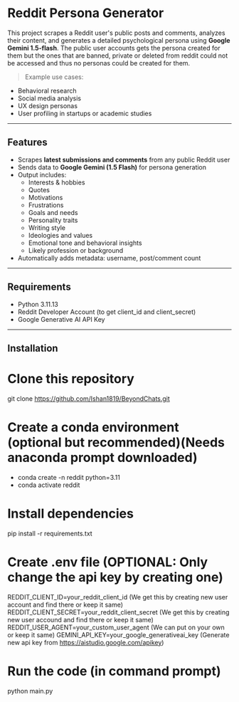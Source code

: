 # Reddit Persona Generator

This project scrapes a Reddit user's public posts and comments, analyzes their content, and generates a detailed psychological persona using **Google Gemini 1.5-flash**. The public user accounts gets the persona created for them but the ones that are banned, private or deleted from reddit could not be accessed and thus no personas could be created for them.

> Example use cases:
 - Behavioral research
 - Social media analysis
 - UX design personas
 - User profiling in startups or academic studies

---

## Features

- Scrapes **latest submissions and comments** from any public Reddit user
- Sends data to **Google Gemini (1.5 Flash)** for persona generation
- Output includes:
  - Interests & hobbies  
  - Quotes
  - Motivations
  - Frustrations
  - Goals and needs
  - Personality traits  
  - Writing style  
  - Ideologies and values  
  - Emotional tone and behavioral insights  
  - Likely profession or background
- Automatically adds metadata: username, post/comment count

---

## Requirements

- Python 3.11.13
- Reddit Developer Account (to get client_id and client_secret)
- Google Generative AI API Key

---

## Installation
# Clone this repository 
git clone https://github.com/Ishan1819/BeyondChats.git

# Create a conda environment (optional but recommended)(Needs anaconda prompt downloaded)
- conda create -n reddit python=3.11
- conda activate reddit  

# Install dependencies
pip install -r requirements.txt

# Create .env file                                 (OPTIONAL: Only change the api key by creating one)
REDDIT_CLIENT_ID=your_reddit_client_id             (We get this by creating new user account and find there or keep it same)
REDDIT_CLIENT_SECRET=your_reddit_client_secret     (We get this by creating new user accound and find there or keep it same)
REDDIT_USER_AGENT=your_custom_user_agent           (We can put on your own or keep it same)
GEMINI_API_KEY=your_google_generativeai_key        (Generate new api key from https://aistudio.google.com/apikey)

# Run the code (in command prompt)
python main.py


